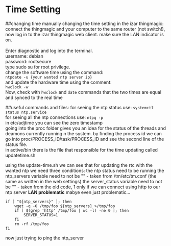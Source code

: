 # Time Setting

##changing time manually
changing the time setting in the izar thingmagic:
<br/>
connect the thingmagic and your computer to the same router (not switch!), 
now log in to the izar thingmagic web client. make sure the LAN indicator is on.
<br/>
<br/>
Enter diagnostic and log into the terminal. <br/>
username: debian <br/>  password: rootsecure<br/>
type sudo su for root privilege. <br/>
change the software time using the command:
<br/> ```ntpdate -u {your wanted ntp server ip}```<br/>
and update the hardware time using the comment:<br/> ```hwclock -w```<br/>
Now, check with ```hwclock``` and ```date``` commands that the two times are equal and synced to the real time




##useful commands and files:
for seeing the ntp status use: ```systemctl status ntp.service``` <br/>
for seeing all the ntp connections use: ```ntpq -p``` <br/>
in etc/adjtime you can see the zero timestamp <br/>
going into the proc folder gives you an idea for the status of the threads and deamons currently running n the system.
by finding the process id we can go into proc/PROCESS_ID/task/PROCESS_ID and see the second line of the status file. <br/>
in active/bin there is the file that responsible for the time updating called updatetime.sh


using the update-time.sh we can see that for updating the rtc with the wanted ntp we need three conditions:
the ntp status need to be running
the ntp_servers variable need to not be "" - taken from /tm/etc/tm.conf (the same as written in the web settings)
the server_status variable need to not be "" - taken from the old code, 1 only if we can connect using http to our ntp server **LAN problematic** mabye even just problematic...

```console
if [ "${ntp_servers}" ]; then
    wget -q -O /tmp/foo ${ntp_servers} >/tmp/foo
    if [ $(grep 'http' /tmp/foo | wc -l) -ne 0 ]; then
        SERVER_STATUS=1
    fi
    rm -rf /tmp/foo
fi
```
now just trying to ping the ntp_server
